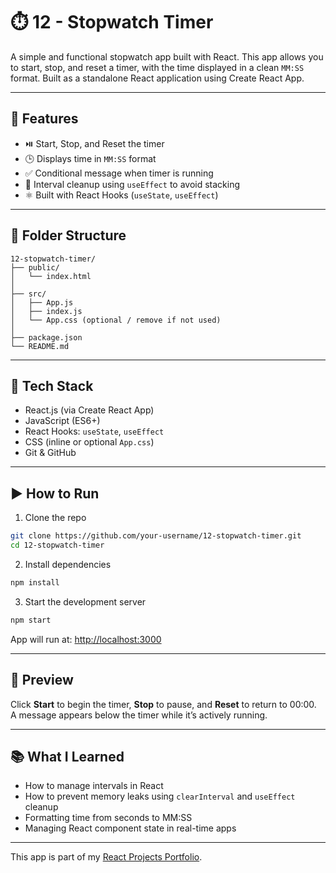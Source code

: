 # ⏱️ 12 - Stopwatch Timer

A simple and functional stopwatch app built with React. This app allows you to start, stop, and reset a timer, with the time displayed in a clean `MM:SS` format. Built as a standalone React application using Create React App.

---

## 🚀 Features

- ⏯️ Start, Stop, and Reset the timer  
- 🕒 Displays time in `MM:SS` format  
- ✅ Conditional message when timer is running  
- 🧹 Interval cleanup using `useEffect` to avoid stacking  
- ⚛️ Built with React Hooks (`useState`, `useEffect`)  

---

## 📂 Folder Structure

```
12-stopwatch-timer/
├── public/
│   └── index.html
│
├── src/
│   ├── App.js
│   ├── index.js
│   └── App.css (optional / remove if not used)
│
├── package.json
└── README.md
```

---

## 🧠 Tech Stack

- React.js (via Create React App)  
- JavaScript (ES6+)  
- React Hooks: `useState`, `useEffect`  
- CSS (inline or optional `App.css`)  
- Git & GitHub  

---

## ▶️ How to Run

1. Clone the repo
```bash
git clone https://github.com/your-username/12-stopwatch-timer.git
cd 12-stopwatch-timer
```

2. Install dependencies
```bash
npm install
```

3. Start the development server
```bash
npm start
```

App will run at: [http://localhost:3000](http://localhost:3000)

---

## 🌟 Preview

Click **Start** to begin the timer, **Stop** to pause, and **Reset** to return to 00:00.  
A message appears below the timer while it’s actively running.

---

## 📚 What I Learned

- How to manage intervals in React
- How to prevent memory leaks using `clearInterval` and `useEffect` cleanup
- Formatting time from seconds to MM:SS
- Managing React component state in real-time apps

---

This app is part of my [React Projects Portfolio](https://github.com/abhishekdevelops/react-projects-portfolio).
